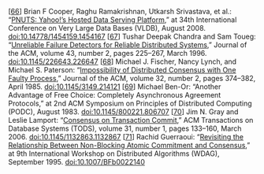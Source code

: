 [[66](ch09.html#Cooper2008fn-marker)] Brian F Cooper, Raghu Ramakrishnan, Utkarsh Srivastava, et al.:
“[PNUTS: Yahoo!’s
Hosted Data Serving Platform](http://www.mpi-sws.org/~druschel/courses/ds/papers/cooper-pnuts.pdf),” at 34th International Conference on Very Large Data
Bases (VLDB), August 2008.
[doi:10.14778/1454159.1454167](http://dx.doi.org/10.14778/1454159.1454167) [[67](ch09.html#Chandra1996cp-marker)] Tushar Deepak Chandra and Sam Toueg:
“[Unreliable Failure
Detectors for Reliable Distributed Systems](http://courses.csail.mit.edu/6.852/08/papers/CT96-JACM.pdf),” Journal of the ACM,
volume 43, number 2, pages 225–267, March 1996.
[doi:10.1145/226643.226647](http://dx.doi.org/10.1145/226643.226647) [[68](ch09.html#Fischer1985ji-marker)] Michael J. Fischer, Nancy Lynch, and Michael S. Paterson:
“[Impossibility of Distributed Consensus with
One Faulty Process](https://groups.csail.mit.edu/tds/papers/Lynch/jacm85.pdf),” Journal of the ACM, volume 32, number 2, pages 374–382, April 1985.
[doi:10.1145/3149.214121](http://dx.doi.org/10.1145/3149.214121) [[69](ch09.html#BenOr1983dh-marker)] Michael Ben-Or: “Another Advantage of Free
Choice: Completely Asynchronous Agreement Protocols,” at 2nd ACM Symposium on Principles of
Distributed Computing (PODC), August 1983.
[doi:10.1145/800221.806707](http://dl.acm.org/citation.cfm?id=806707) [[70](ch09.html#Gray2006cu-marker)] Jim N. Gray and Leslie Lamport:
“[Consensus on
Transaction Commit](http://db.cs.berkeley.edu/cs286/papers/paxoscommit-tods2006.pdf),” ACM Transactions on Database Systems (TODS), volume 31,
number 1, pages 133–160, March 2006.
[doi:10.1145/1132863.1132867](http://dx.doi.org/10.1145/1132863.1132867) [[71](ch09.html#Guerraoui1995bi-marker)] Rachid Guerraoui:
“[Revisiting the
Relationship Between Non-Blocking Atomic Commitment and Consensus](https://pdfs.semanticscholar.org/5d06/489503b6f791aa56d2d7942359c2592e44b0.pdf),” at 9th International
Workshop on Distributed Algorithms (WDAG), September 1995.
[doi:10.1007/BFb0022140](http://dx.doi.org/10.1007/BFb0022140)